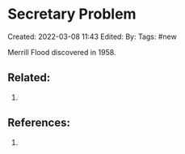 # Secretary Problem
Created: 2022-03-08 11:43
Edited: 
By: 
Tags: #new

Merrill Flood discovered in 1958.

## Related:
1. 

## References:
1. 